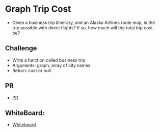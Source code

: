 
# Graph Trip Cost

- Given a business trip itinerary, and an Alaska Airlines route map, is the trip possible with direct flights? If so, how much will the total trip cost be?

## Challenge


- Write a function called business trip
- Arguments: graph, array of city names
- Return: cost or null


## PR

- [PR](https://github.com/hayabalasmeh/data-structures-and-algorithms./pull/26)

## WhiteBoard:

- [Whiteboard](https://miro.com/welcomeonboard/TFAzQktpOFk0UWdsRjFGTXB5SDQ3b1BldzhXQk43WmFadHpnWU1ZUlZCdFB3aHNpNjJ5RHNLU2liRUMxZTRTSHwzMDc0NDU3MzYxNzU4NzExMTcx?invite_link_id=923665174282)
